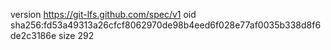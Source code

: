 version https://git-lfs.github.com/spec/v1
oid sha256:fd53a49313a26cfcf8062970de98b4eed6f028e77af0035b338d8f6de2c3186e
size 292
